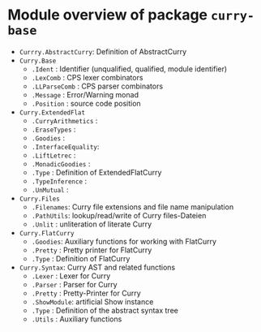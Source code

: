 Module overview of package `curry-base`
=======================================

  * `Currry.AbstractCurry`: Definition of AbstractCurry
  * `Curry.Base`
      * `.Ident`       : Identifier (unqualified, qualified, module identifier)
      * `.LexComb`     : CPS lexer combinators
      * `.LLParseComb` : CPS parser combinators
      * `.Message`     : Error/Warning monad
      * `.Position`    : source code position
  * `Curry.ExtendedFlat`
      * `.CurryArithmetics` :
      * `.EraseTypes`       :
      * `.Goodies`          :
      * `.InterfaceEquality`:
      * `.LiftLetrec`       :
      * `.MonadicGoodies`   :
      * `.Type`             : Definition of ExtendedFlatCurry
      * `.TypeInference`    :
      * `.UnMutual`         :
  * `Curry.Files`
      * `.Filenames`: Curry file extensions and file name manipulation
      * `.PathUtils`: lookup/read/write of Curry files-Dateien
      * `.Unlit`    : unliteration of literate Curry
  * `Curry.FlatCurry`
      * `.Goodies`: Auxiliary functions for working with FlatCurry
      * `.Pretty` : Pretty printer for FlatCurry
      * `.Type`   : Definition of FlatCurry
  * `Curry.Syntax`: Curry AST and related functions
      * `.Lexer`     : Lexer for Curry
      * `.Parser`    : Parser for Curry
      * `.Pretty`    : Pretty-Printer for Curry
      * `.ShowModule`: artificial Show instance
      * `.Type`      : Definition of the abstract syntax tree
      * `.Utils`     : Auxiliary functions
